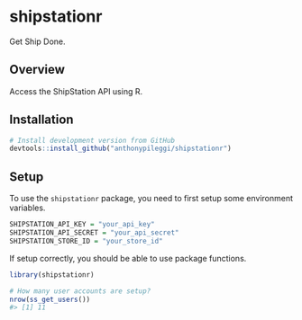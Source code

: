 
<!-- README.md is generated from README.Rmd. Please edit that file -->

# shipstationr

Get Ship Done.

## Overview

Access the ShipStation API using R.

## Installation

``` r
# Install development version from GitHub
devtools::install_github("anthonypileggi/shipstationr")
```

## Setup

To use the `shipstationr` package, you need to first setup some
environment variables.

``` r
SHIPSTATION_API_KEY = "your_api_key"
SHIPSTATION_API_SECRET = "your_api_secret"
SHIPSTATION_STORE_ID = "your_store_id"
```

If setup correctly, you should be able to use package functions.

``` r
library(shipstationr)

# How many user accounts are setup?
nrow(ss_get_users())
#> [1] 11
```
